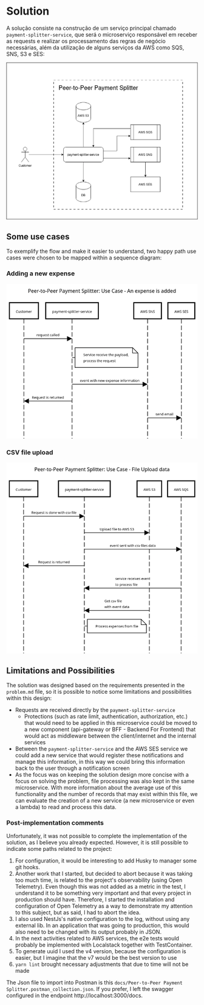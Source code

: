 # Solution

A solução consiste na construção de um serviço principal chamado `payment-splitter-service`, que será o microserviço responsável em receber as requests e realizar os processamento das regras de negócio necessárias, além da utilização de alguns serviços da AWS como SQS, SNS, S3 e SES:

![Top donw solution](./assets/solution.png)

## Some use cases

To exemplify the flow and make it easier to understand, two happy path use cases were chosen to be mapped within a sequence diagram:

### Adding a new expense

![Expense added Sequence Diagram](./assets/add_expense/expense_added.png)

### CSV file upload

![CSV File upload Sequence Diagram](./assets/csv_upload/csv_upload.png)

## Limitations and Possibilities

The solution was designed based on the requirements presented in the `problem.md` file, so it is possible to notice some limitations and possibilities within this design:

- Requests are received directly by the `payment-splitter-service`
  - Protections (such as rate limit, authentication, authorization, etc.) that would need to be applied in this microservice could be moved to a new component (api-gateway or BFF - Backend For Frontend) that would act as middleware between the client/internet and the internal services
- Between the `payment-splitter-service` and the AWS SES service we could add a new service that would register these notifications and manage this information, in this way we could bring this information back to the user through a notification screen
- As the focus was on keeping the solution design more concise with a focus on solving the problem, file processing was also kept in the same microservice. With more information about the average use of this functionality and the number of records that may exist within this file, we can evaluate the creation of a new service (a new microservice or even a lambda) to read and process this data.

### Post-implementation comments

Unfortunately, it was not possible to complete the implementation of the solution, as I believe you already expected. However, it is still possible to indicate some paths related to the project:

1. For configuration, it would be interesting to add Husky to manager some git hooks.
2. Another work that I started, but decided to abort because it was taking too much time, is related to the project's observability (using Open Telemetry). Even though this was not added as a metric in the test, I understand it to be something very important and that every project in production should have. Therefore, I started the installation and configuration of Open Telemetry as a way to demonstrate my attention to this subject, but as said, I had to abort the idea.
3. I also used NestJs's native configuration to the log, without using any external lib. In an application that was going to production, this would also need to be changed with its output probably in JSON.
4. In the next activities related to AWS services, the e2e tests would probably be implemented with Localstack together with TestContainer.
5. To generate uuid I used the v4 version, because the configuration is easier, but I imagine that the v7 would be the best version to use
6. `yarn lint` brought necessary adjustments that due to time will not be made

The Json file to import into Postman is this `docs/Peer-to-Peer Payment Splitter.postman_collection.json`. If you prefer, I left the swagger configured in the endpoint http://localhost:3000/docs.

